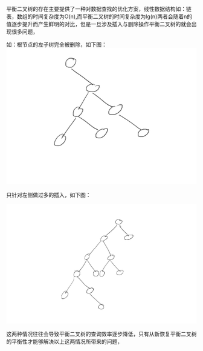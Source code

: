 平衡二叉树的存在主要提供了一种对数据查找的优化方案，线性数据结构如：链表，数组的时间复杂度为O(n),而平衡二叉树的时间复杂度为lg(n)两者会随着n的值逐步提升而产生鲜明的对比，但是一旦涉及插入与删除操作平衡二叉树的就会出现很多问题，


如：根节点的左子树完全被删除，如下图：
![image.png](/.attachments/image-115bd689-8a02-4a2a-9480-f1c3004b9b2c.png)

只针对左侧做过多的插入，如下图：

![image.png](/.attachments/image-d3372578-e2c4-40ff-bfb7-ab42acb82105.png)

这两种情况往往会导致平衡二叉树的查询效率逐步降低，只有从新恢复平衡二叉树的平衡性才能够解决以上这两情况所带来的问题，